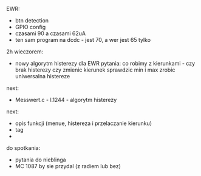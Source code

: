 EWR:
- btn detection 
- GPIO config
- czasami 90 a czasami 62uA
- ten sam program na dcdc - jest 70, a wer jest 65 tylko

2h wieczorem:
- nowy algorytm histerezy dla EWR
pytania:
co robimy z kierunkami - czy brak histerezy czy zmienic kierunek
sprawdzic min i max
zrobic uniwersalna histereze

next:
- Messwert.c - l.1244 - algorytm histerezy

next:
- opis funkcji (menue, histereza i przelaczanie kierunku)
- tag
- 

do spotkania:
- pytania do nieblinga
- MC 1087 by sie przydal (z radiem lub bez)
